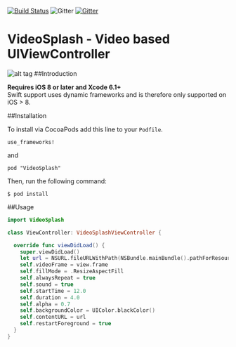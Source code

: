 
[![Build Status](https://travis-ci.org/toygar/VideoSplash.svg)](https://travis-ci.org/toygar/VideoSplash) ![Gitter](https://img.shields.io/badge/license-MIT-blue.svg)
[![Gitter](https://badges.gitter.im/Join%20Chat.svg)](https://gitter.im/toygar/VideoSplash?utm_source=badge&utm_medium=badge&utm_campaign=pr-badge)
# VideoSplash - Video based UIViewController
![alt tag](http://oi57.tinypic.com/e5hi82.jpg)
##Introduction

__Requires iOS 8 or later and Xcode 6.1+__<br/>
 Swift support uses dynamic frameworks and is therefore only supported on iOS > 8.

##Installation

To install via CocoaPods add this line to your `Podfile`.

```
use_frameworks!
```
and
```
pod "VideoSplash"
```

Then, run the following command:

```$ pod install```

##Usage

```swift
import VideoSplash

class ViewController: VideoSplashViewController {

  override func viewDidLoad() {
    super.viewDidLoad()
    let url = NSURL.fileURLWithPath(NSBundle.mainBundle().pathForResource("test", ofType: "mp4")!)
    self.videoFrame = view.frame
    self.fillMode = .ResizeAspectFill
    self.alwaysRepeat = true
    self.sound = true
    self.startTime = 12.0
    self.duration = 4.0
    self.alpha = 0.7
    self.backgroundColor = UIColor.blackColor()
    self.contentURL = url
    self.restartForeground = true
  }
}
```
